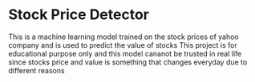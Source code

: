 # Stock Price Detector
This is a machine learning model trained on the stock prices of yahoo company and is used to predict the value of stocks
This project is for educational purpose only and this model cananot be trusted in real life since stocks price and value is something that changes everyday due to different reasons
